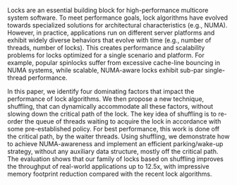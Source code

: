 Locks are an essential building block for high-performance multicore
system software.  To meet performance goals, lock algorithms have
evolved towards specialized solutions for architectural characteristics
(e.g., NUMA).  However, in practice, applications run on different
server platforms and exhibit widely diverse behaviors that evolve
with time (e.g., number of threads, number of locks).  This creates
performance and scalability problems for locks optimized for a single
scenario and platform.  For example, popular spinlocks suffer from
excessive cache-line bouncing in NUMA systems, while scalable,
NUMA-aware locks exhibit sub-par single-thread performance.

In this paper, we identify four dominating factors that impact the
performance of lock algorithms.  We then propose a new technique,
shuffling, that can dynamically accommodate all these factors,
without slowing down the critical path of the lock.  The key
idea of shuffling is to re-order the queue of threads waiting to
acquire the lock in accordance with some pre-established policy.
For best performance, this work is done off the critical path, by
the waiter threads.  Using shuffling, we demonstrate how to achieve
NUMA-awareness and implement an efficient parking/wake-up strategy,
without any auxiliary data structure, mostly off the critical path.
The evaluation shows that our family of locks based on shuffling
improves the throughput of real-world applications
up to 12.5x, with impressive memory footprint reduction
compared with the recent lock algorithms.
